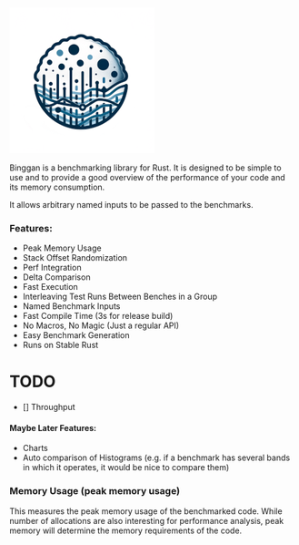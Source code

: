 ![binggan logo](https://raw.githubusercontent.com/PSeitz/binggan/master/logo_s.png)

Binggan is a benchmarking library for Rust.
It is designed to be simple to use and to provide a good overview of the performance of your code and its memory consumption.

It allows arbitrary named inputs to be passed to the benchmarks.

### Features:

* Peak Memory Usage
* Stack Offset Randomization
* Perf Integration
* Delta Comparison
* Fast Execution
* Interleaving Test Runs Between Benches in a Group
* Named Benchmark Inputs
* Fast Compile Time (3s for release build)
* No Macros, No Magic (Just a regular API)
* Easy Benchmark Generation
* Runs on Stable Rust

# TODO

- [] Throughput

#### Maybe Later Features:
* Charts
* Auto comparison of Histograms (e.g. if a benchmark has several bands in which it operates, it would be nice to compare them)

### Memory Usage (peak memory usage)

This measures the peak memory usage of the benchmarked code.
While number of allocations are also interesting for performance analysis, 
peak memory will determine the memory requirements of the code.
